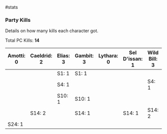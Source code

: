 #stats 
### Party Kills

Details on how many kills each character got.

Total PC Kills:  **14**

| Amotti: 0 | Caeldrid: 2 | Elias: 3 | Gambit: 3 | Lythara: 0 | Sel D'issan: 1 | Wild Bill: 3 | NPCs: 1 |
| --------- | ----------- | -------- | --------- | ---------- | -------------- | ------------ | ------- |
|           |             | S1: 1    | S1: 1     |            |                |              |         |
|           |             | S4: 1    |           |            |                | S4: 1        | S4: 1   |
|           |             | S10: 1   | S10: 1    |            |                |              |         |
|           | S14: 2      |          | S14: 1    |            | S14: 1         | S14: 2       |         |
| S24: 1    |             |          |           |            |                |              |         |
